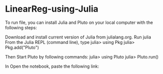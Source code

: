 # LinearReg-using-Julia
To run file, you can install Julia and Pluto on your local computer with the following steps:

Download and install current version of Julia from julialang.org.
Run julia
From the Julia REPL (command line), type
julia> using Pkg
julia> Pkg.add("Pluto")

Then Start Pluto by following commands:
julia> using Pluto
julia> Pluto.run()

In Open the notebook, paste the following link:
